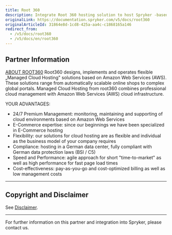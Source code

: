 ```yaml
---
title: Root 360
description: Integrate Root 360 hosting solution to host Spryker -based project
originalLink: https://documentation.spryker.com/v5/docs/root360
originalArticleId: 31864e8d-1cd8-425a-aa4c-c1868165a146
redirect_from:
  - /v5/docs/root360
  - /v5/docs/en/root360
---
```


## Partner Information

[ABOUT ROOT360](https://www.root360.de/) 
 Root360 designs, implements and operates flexible „Managed Cloud Hosting" solutions based on Amazon Web Services (AWS). These solutions range from automatically scalable online shops to complex global portals. Managed Cloud Hosting from root360 combines professional cloud management with Amazon Web Services (AWS) cloud infrastructure. 

YOUR ADVANTAGES: 

* 24/7 Premium Management: monitoring, maintaining and supporting of cloud environments based on Amazon Web Services
* E-Commerce expertise: since our beginnings we have been specialized in E-Commerce hosting
* Flexibility: our solutions for cloud hosting are as flexible and individual as the business model of your company requires
* Compliance: hosting in a German data center, fully compliant with German data protection laws (BSI / C5)
* Speed and Performance: agile approach for short "time-to-market" as well as high performance for fast page load times
* Cost-effectiveness: pay-as-you-go and cost-optimized billing as well as low management costs 
---

## Copyright and Disclaimer

See [Disclaimer](https://github.com/spryker/spryker-documentation).

---
For further information on this partner and integration into Spryker, please contact us.

<div class="hubspot-form js-hubspot-form" data-portal-id="2770802" data-form-id="163e11fb-e833-4638-86ae-a2ca4b929a41" id="hubspot-1"></div>





